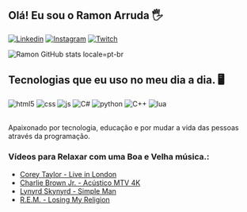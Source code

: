 ## Olá! Eu sou o Ramon Arruda 🖐️

[![Linkedin](https://img.shields.io/badge/LinkedIn-0077B5?style=for-the-badge&logo=linkedin&logoColor=white)](https://www.linkedin.com/in/ramon-arruda-993784212/)
[![Instagram](https://img.shields.io/badge/Instagram-E4405F?style=for-the-badge&logo=instagram&logoColor=white)](https://instagram.com/ramonarruda000)
[![Twitch](https://img.shields.io/badge/Twitch-9146FF?style=for-the-badge&logo=twitch&logoColor=white)](https://twitch.tv/prolordfps)

![Ramon GitHub stats](https://github-readme-stats.vercel.app/api?username=ProLORDfps&show_icons=true&theme=dracula&count_private=true) locale=pt-br

## Tecnologias que eu uso no meu dia a dia. 🖥️

<div style="display: inline_block">
  <img align="center" alt="html5" src="https://img.shields.io/badge/HTML5-E34F26?style=for-the-badge&logo=html5&logoColor=white" />
  <img align="center" alt="css" src="https://img.shields.io/badge/CSS3-1572B6?style=for-the-badge&logo=css3&logoColor=white" />
  <img align="center" alt="js" src="https://img.shields.io/badge/JavaScript-F7DF1E?style=for-the-badge&logo=javascript&logoColor=black" />
  <img align="center" alt="C#" src="https://img.shields.io/badge/C%23-239120?style=for-the-badge&logo=c-sharp&logoColor=white" />
  <img align="center" alt="python" src="https://img.shields.io/badge/Python-14354C?style=for-the-badge&logo=python&logoColor=white" />
  <img align="center" alt="C++" src="https://img.shields.io/badge/C%2B%2B-00599C?style=for-the-badge&logo=c%2B%2B&logoColor=white" />
  <img align="center" alt="lua" src="https://img.shields.io/badge/Lua-2C2D72?style=for-the-badge&logo=lua&logoColor=white" />
</div><br/>

Apaixonado por tecnologia, educação e por mudar a vida das pessoas através da programação.

### Vídeos para Relaxar com uma Boa e Velha música.:
- [Corey Taylor - Live in London](https://youtu.be/uetFO7y8WPA)<br/>
- [Charlie Brown Jr. - Acústico MTV 4K](https://youtube.com/playlist?list=PLWA7TqGYW-8d9IbAmStQ-RXcCb6VxrCbZ)<br/>
- [Lynyrd Skynyrd - Simple Man](https://www.youtube.com/watch?v=Mqfwbf3X8SA)<br/>
- [R.E.M. - Losing My Religion](https://www.youtube.com/watch?v=xwtdhWltSIg)<br/>
